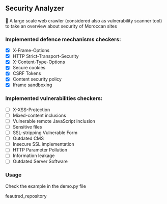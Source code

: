 ## Security Analyzer

🐍 A large scale web crawler (considered also as vulnerability scanner tool) to take an overview about security of Moroccan sites

### Implemented defence mechanisms checkers:
* [x] X-Frame-Options
* [x] HTTP Strict-Transport-Security
* [x] X-Content-Type-Options
* [x] Secure cookies
* [x] CSRF Tokens
* [x] Content security policy
* [x] Iframe sandboxing 

### Implemented vulnerabilities checkers:
* [ ] X-XSS-Protection
* [ ] Mixed-content inclusions
* [ ] Vulnerable remote JavaScript inclusion
* [ ] Sensitive files
* [ ] SSL-stripping Vulnerable Form
* [ ] Outdated CMS
* [ ] Insecure SSL implementation
* [ ] HTTP Parameter Pollution
* [ ] Information leakage
* [ ] Outdated Server Software

### Usage
Check the example in the demo.py file


feautred_repository
